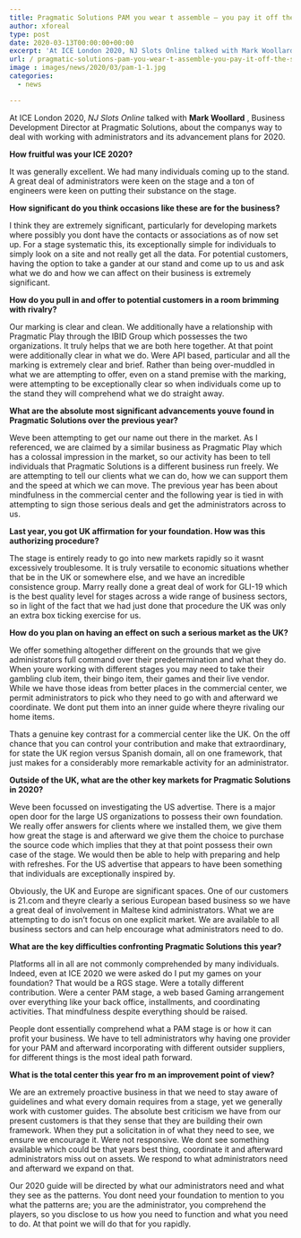 ```yaml
---
title: Pragmatic Solutions PAM you wear t assemble — you pay it off the shelf
author: xforeal 
type: post
date: 2020-03-13T00:00:00+00:00
excerpt: 'At ICE London 2020, NJ Slots Online talked with Mark Woollard, Business Development Director at Pragmatic Solutions, about the companys way to deal with working with administrators and its improvement plans for 2020 '
url: / pragmatic-solutions-pam-you-wear-t-assemble-you-pay-it-off-the-shelf/
image : images/news/2020/03/pam-1-1.jpg
categories:
  - news

---
```

At ICE London 2020, _NJ Slots Online_ talked with **Mark Woollard** , Business Development Director at Pragmatic Solutions, about the companys way to deal with working with administrators and its advancement plans for 2020. 

**How fruitful was your ICE 2020?** 

It was generally excellent. We had many individuals coming up to the stand. A great deal of administrators were keen on the stage and a ton of engineers were keen on putting their substance on the stage. 

**How significant do you think occasions like these are for the business?** 

I think they are extremely significant, particularly for developing markets where possibly you dont have the contacts or associations as of now set up. For a stage systematic this, its exceptionally simple for individuals to simply look on a site and not really get all the data. For potential customers, having the option to take a gander at our stand and come up to us and ask what we do and how we can affect on their business is extremely significant. 

**How do you pull in and offer to potential customers in a room brimming with rivalry?** 

Our marking is clear and clean. We additionally have a relationship with Pragmatic Play through the IBID Group which possesses the two organizations. It truly helps that we are both here together. At that point were additionally clear in what we do. Were API based, particular and all the marking is extremely clear and brief. Rather than being over-muddled in what we are attempting to offer, even on a stand premise with the marking, were attempting to be exceptionally clear so when individuals come up to the stand they will comprehend what we do straight away. 

**What are the absolute most significant advancements youve found in Pragmatic Solutions over the previous year?** 

Weve been attempting to get our name out there in the market. As I referenced, we are claimed by a similar business as Pragmatic Play which has a colossal impression in the market, so our activity has been to tell individuals that Pragmatic Solutions is a different business run freely. We are attempting to tell our clients what we can do, how we can support them and the speed at which we can move. The previous year has been about mindfulness in the commercial center and the following year is tied in with attempting to sign those serious deals and get the administrators across to us. 

**Last year, you got UK affirmation for your foundation. How was this authorizing procedure?** 

The stage is entirely ready to go into new markets rapidly so it wasnt excessively troublesome. It is truly versatile to economic situations whether that be in the UK or somewhere else, and we have an incredible consistence group. Marry really done a great deal of work for GLI-19 which is the best quality level for stages across a wide range of business sectors, so in light of the fact that we had just done that procedure the UK was only an extra box ticking exercise for us. 

**How do you plan on having an effect on such a serious market as the UK?** 

We offer something altogether different on the grounds that we give administrators full command over their predetermination and what they do. When youre working with different stages you may need to take their gambling club item, their bingo item, their games and their live vendor. While we have those ideas from better places in the commercial center, we permit administrators to pick who they need to go with and afterward we coordinate. We dont put them into an inner guide where theyre rivaling our home items. 

Thats a genuine key contrast for a commercial center like the UK. On the off chance that you can control your contribution and make that extraordinary, for state the UK region versus Spanish domain, all on one framework, that just makes for a considerably more remarkable activity for an administrator. 

**Outside of the UK, what are the other key markets for Pragmatic Solutions in 2020?** 

Weve been focussed on investigating the US advertise. There is a major open door for the large US organizations to possess their own foundation. We really offer answers for clients where we installed them, we give them how great the stage is and afterward we give them the choice to purchase the source code which implies that they at that point possess their own case of the stage. We would then be able to help with preparing and help with refreshes. For the US advertise that appears to have been something that individuals are exceptionally inspired by. 

Obviously, the UK and Europe are significant spaces. One of our customers is 21.com and theyre clearly a serious European based business so we have a great deal of involvement in Maltese kind administrators. What we are attempting to do isn&#8217;t focus on one explicit market. We are available to all business sectors and can help encourage what administrators need to do. 

**What are the key difficulties confronting Pragmatic Solutions this year?** 

Platforms all in all are not commonly comprehended by many individuals. Indeed, even at ICE 2020 we were asked do I put my games on your foundation? That would be a RGS stage. Were a totally different contribution. Were a center PAM stage, a web based Gaming arrangement over everything like your back office, installments, and coordinating activities. That mindfulness despite everything should be raised. 

People dont essentially comprehend what a PAM stage is or how it can profit your business. We have to tell administrators why having one provider for your PAM and afterward incorporating with different outsider suppliers, for different things is the most ideal path forward. 

<span style="font-weight: bold;">What is the total center this year fro </span>**m an improvement point of view?** 

We are an extremely proactive business in that we need to stay aware of guidelines and what every domain requires from a stage, yet we generally work with customer guides. The absolute best criticism we have from our present customers is that they sense that they are building their own framework. When they put a solicitation in of what they need to see, we ensure we encourage it. Were not responsive. We dont see something available which could be that years best thing, coordinate it and afterward administrators miss out on assets. We respond to what administrators need and afterward we expand on that. 

Our 2020 guide will be directed by what our administrators need and what they see as the patterns. You dont need your foundation to mention to you what the patterns are; you are the administrator, you comprehend the players, so you disclose to us how you need to function and what you need to do. At that point we will do that for you rapidly.